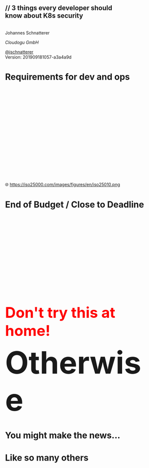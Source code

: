 <!-- .slide: class="title"  -->
<!-- .slide: data-background-image="images/title.svg"  -->

<img data-src="images/k8s_logo.svg" class="centered" width=15%/>

<h2>
    <span class="title-accent">//</span> 
    3 things every developer should <br/> know about K8s security
</h2>
<br/>
Johannes Schnatterer

*Cloudogu GmbH*

 <a href='https://twitter.com/jschnatterer' class="social" target="_blank">
    <i class='fab fa-twitter'></i>@jschnatterer
 </a>


<div class="title-version">
Version: 201909181057-a3a4a9d
</font>



# Requirements for dev and ops
<!-- .slide: data-background-size="contain" data-background-image="images/iso25010.png" -->
<br/><br/><br/><br/><br/><br/><br/><br/><br/>
<br/><br/><br/><br/><br/><br/><br/><br/><br/>
🌐 https://iso25000.com/images/figures/en/iso25010.png



# End of Budget / Close to Deadline
<!-- .slide: data-background-size="contain" data-background-image="images/iso25010-stakeholders.png" -->
<br/><br/><br/><br/><br/><br/><br/><br/>
<br/><br/><br/><br/><br/><br/><br/><br/>

<p class="fragment fade-up">
    <font color="red" size=10 >
        <b>Don't try this at home!</b>
    </font>
</p>



<div style="font-size: 100px">
<b>Otherwise</b>
</div>

# You might make the news...
# Like so many others



